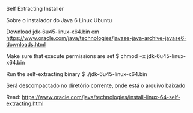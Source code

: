 Self Extracting Installer

Sobre o instalador do Java 6 Linux Ubuntu

Download jdk-6u45-linux-x64.bin em https://www.oracle.com/java/technologies/javase-java-archive-javase6-downloads.html

Make sure that execute permissions are set
$ chmod +x jdk-6u45-linux-x64.bin

Run the self-extracting binary
$ ./jdk-6u45-linux-x64.bin

Será descompactado no diretório corrente, onde está o arquivo baixado

Read: https://www.oracle.com/java/technologies/install-linux-64-self-extracting.html
